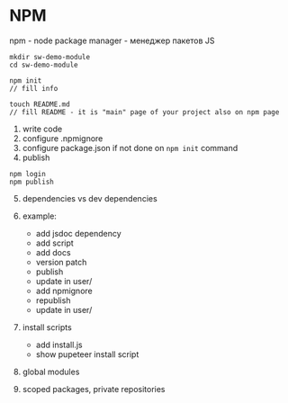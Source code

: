 # NPM

npm - node package manager - менеджер пакетов JS


```
mkdir sw-demo-module
cd sw-demo-module

npm init
// fill info

touch README.md
// fill README - it is "main" page of your project also on npm page
```


1. write code
2. configure .npmignore
3. configure package.json if not done on `npm init` command
4. publish

```
npm login 
npm publish
```

5. dependencies vs dev dependencies
6. example: 
    - add jsdoc dependency
    - add script
    - add docs
    - version patch
    - publish
    - update in user/
    - add npmignore
    - republish
    - update in user/
    
7. install scripts
    - add install.js
    - show pupeteer install script
    
8. global modules

9. scoped packages, private repositories    


